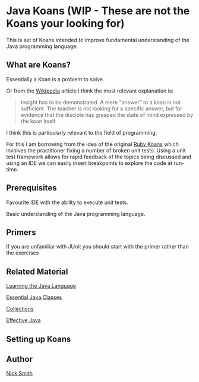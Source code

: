 # Java Koans   (WIP - These are not the Koans your looking for)

This is set of Koans intended to improve fundamental understanding of the Java programming language.


What are Koans?
---------------

Essentially a Koan is a problem to solve.

Or from the [Wikipedia](http://en.wikipedia.org/wiki/K%C5%8Dan) article I think the most relevant explanation is:

> Insight has to be demonstrated. A mere "answer" to a koan is not sufficient. The teacher is not looking for a specific answer, but for evidence that the disciple has grasped the state of mind expressed by the koan itself.

I think this is particularly relevant to the field of programming.

For this I am borrowing from the idea of the original [Ruby Koans](http://rubykoans.com/) which involves the practitioner fixing a number of broken unit tests. Using a unit test framework allows for rapid feedback of the topics being discussed and using an IDE we can easily insert breakpoints to explore the code at run-time.

Prerequisites
-------------

Favourite IDE with the ability to execute unit tests.

Basic understanding of the Java programming language.

Primers
-------

If you are unfamiliar with JUnit you should start with the primer rather than the exercises

Related Material
----------------

[Learning the Java Language](http://docs.oracle.com/javase/tutorial/java/index.html)

[Essential Java Classes](http://docs.oracle.com/javase/tutorial/essential/index.html)

[Collections](http://docs.oracle.com/javase/tutorial/collections/index.html)

[Effective Java](http://books.google.co.uk/books?isbn=0132778041)

Setting up Koans
----------------

Author
-------
[Nick Smith](http://nicholaspaulsmith.com)
